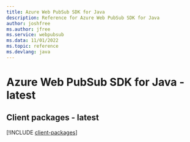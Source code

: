 ```yaml
---
title: Azure Web PubSub SDK for Java
description: Reference for Azure Web PubSub SDK for Java
author: joshfree
ms.author: jfree
ms.service: webpubsub
ms.data: 11/01/2022
ms.topic: reference
ms.devlang: java
---
```

# Azure Web PubSub SDK for Java - latest

## Client packages - latest
[!INCLUDE [client-packages](web-pubsub-client-index.md)]